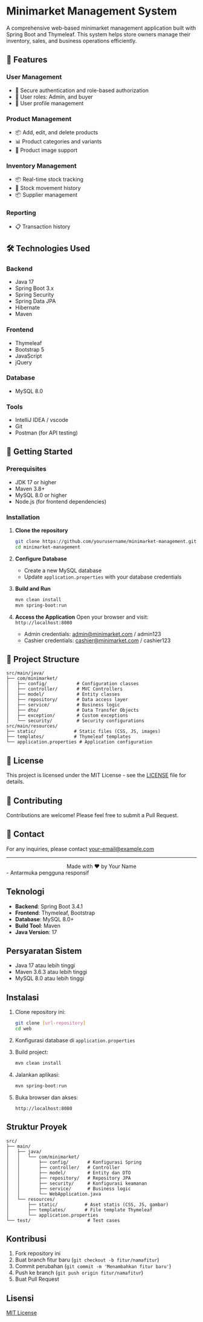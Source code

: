 # Minimarket Management System

A comprehensive web-based minimarket management application built with Spring Boot and Thymeleaf. This system helps store owners manage their inventory, sales, and business operations efficiently.

## 🚀 Features

### User Management
- 🔐 Secure authentication and role-based authorization
- 👥 User roles: Admin, and buyer
- 👤 User profile management

### Product Management
- 📦 Add, edit, and delete products
- 📊 Product categories and variants
- 📸 Product image support
  
### Inventory Management
- 📦 Real-time stock tracking
- 🔄 Stock movement history
- 📦 Supplier management

### Reporting
- 📋 Transaction history

## 🛠️ Technologies Used

### Backend
- Java 17
- Spring Boot 3.x
- Spring Security
- Spring Data JPA
- Hibernate
- Maven

### Frontend
- Thymeleaf
- Bootstrap 5
- JavaScript
- jQuery

### Database
- MySQL 8.0

### Tools
- IntelliJ IDEA / vscode
- Git
- Postman (for API testing)

## 🚀 Getting Started

### Prerequisites
- JDK 17 or higher
- Maven 3.8+
- MySQL 8.0 or higher
- Node.js (for frontend dependencies)

### Installation

1. **Clone the repository**
   ```bash
   git clone https://github.com/yourusername/minimarket-management.git
   cd minimarket-management
   ```

2. **Configure Database**
   - Create a new MySQL database
   - Update `application.properties` with your database credentials

3. **Build and Run**
   ```bash
   mvn clean install
   mvn spring-boot:run
   ```

4. **Access the Application**
   Open your browser and visit: `http://localhost:8080`
   - Admin credentials: admin@minimarket.com / admin123
   - Cashier credentials: cashier@minimarket.com / cashier123

## 📂 Project Structure

```
src/main/java/
├── com/minimarket/
│   ├── config/           # Configuration classes
│   ├── controller/       # MVC Controllers
│   ├── model/            # Entity classes
│   ├── repository/       # Data access layer
│   ├── service/          # Business logic
│   ├── dto/              # Data Transfer Objects
│   ├── exception/        # Custom exceptions
│   └── security/         # Security configurations
src/main/resources/
├── static/              # Static files (CSS, JS, images)
├── templates/           # Thymeleaf templates
└── application.properties # Application configuration
```

## 📝 License

This project is licensed under the MIT License - see the [LICENSE](LICENSE) file for details.

## 🤝 Contributing

Contributions are welcome! Please feel free to submit a Pull Request.

## 📧 Contact

For any inquiries, please contact [your-email@example.com](mailto:your-email@example.com)

---

<div align="center">
  Made with ❤️ by Your Name
</div>
- Antarmuka pengguna responsif

## Teknologi

- **Backend**: Spring Boot 3.4.1
- **Frontend**: Thymeleaf, Bootstrap
- **Database**: MySQL 8.0+
- **Build Tool**: Maven
- **Java Version**: 17

## Persyaratan Sistem

- Java 17 atau lebih tinggi
- Maven 3.6.3 atau lebih tinggi
- MySQL 8.0 atau lebih tinggi

## Instalasi

1. Clone repository ini:
   ```bash
   git clone [url-repository]
   cd web
   ```

2. Konfigurasi database di `application.properties`

3. Build project:
   ```bash
   mvn clean install
   ```

4. Jalankan aplikasi:
   ```bash
   mvn spring-boot:run
   ```

5. Buka browser dan akses:
   ```
   http://localhost:8080
   ```

## Struktur Proyek

```
src/
├── main/
│   ├── java/
│   │   └── com/minimarket/
│   │       ├── config/       # Konfigurasi Spring
│   │       ├── controller/   # Controller
│   │       ├── model/        # Entity dan DTO
│   │       ├── repository/   # Repository JPA
│   │       ├── security/     # Konfigurasi keamanan
│   │       ├── service/      # Business logic
│   │       └── WebApplication.java
│   └── resources/
│       ├── static/          # Aset statis (CSS, JS, gambar)
│       ├── templates/       # File template Thymeleaf
│       └── application.properties
└── test/                     # Test cases
```

## Kontribusi

1. Fork repository ini
2. Buat branch fitur baru (`git checkout -b fitur/namafitur`)
3. Commit perubahan (`git commit -m 'Menambahkan fitur baru'`)
4. Push ke branch (`git push origin fitur/namafitur`)
5. Buat Pull Request

## Lisensi

[MIT License](LICENSE)
